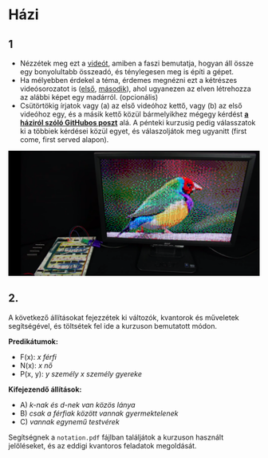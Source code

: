 # Házi

## 1

- Nézzétek meg ezt a [videót](https://www.youtube.com/watch?v=wvJc9CZcvBc&feature=share&fbclid=IwAR1hnwQuJA0fN8JhTg2CDeI-2woN3xIBzKuXtIzeVdVHzfE46cfc05H3XDM), amiben a faszi bemutatja, hogyan áll össze egy bonyolultabb összeadó, és ténylegesen meg is építi a gépet.
- Ha mélyebben érdekel a téma, érdemes megnézni ezt a kétrészes videósorozatot is ([első](https://www.youtube.com/watch?time_continue=738&v=l7rce6IQDWs&feature=emb_logo&fbclid=IwAR2gdCGpGMqVgul2H6PUMcpmJGR3Zq-3zvka-qWTwoFcoEgR56IKRoNjQIA), [második](https://www.youtube.com/watch?v=uqY3FMuMuRo&feature=youtu.be&fbclid=IwAR3I1DtZ5T_X8mFlfBGPiF_UAgGnrNGYDqjw9GmJWc1e8wug5rU8Ag8tpyA)), ahol ugyanezen az elven létrehozza az alábbi képet egy madárról. (opcionális)
- Csütörtökig írjatok vagy (a) az első videóhoz kettő, vagy (b) az első videóhoz egy, és a másik kettő közül bármelyikhez mégegy kérdést **[a háziról szóló GitHubos poszt](https://github.com/orgs/Rajk-Prog1/teams/prog1-2020-fall/discussions)** alá. A pénteki kurzusig pedig válasszatok ki a többiek kérdései közül egyet, és válaszoljátok meg ugyanitt (first come, first served alapon).

![bird.png](bird.png)

## 2.

A következő állításokat fejezzétek ki változók, kvantorok és műveletek segítségével, és töltsétek fel ide a kurzuson bemutatott módon.

**Predikátumok:**
- F(x): *x férfi*
- N(x): *x nő*
- P(x, y): *y személy x személy gyereke*

**Kifejezendő állítások:**
- A) *k-nak és d-nek van közös lánya*
- B) *csak a férfiak között vannak gyermektelenek*
- C) *vannak egynemű testvérek*

 Segítségnek a ```notation.pdf``` fájlban találjátok a kurzuson használt jelöléseket, és az eddigi kvantoros feladatok megoldását.

